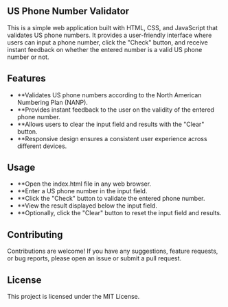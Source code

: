 ## US Phone Number Validator
This is a simple web application built with HTML, CSS, and JavaScript that validates US phone numbers. It provides a user-friendly interface where users can input a phone number, click the "Check" button, and receive instant feedback on whether the entered number is a valid US phone number or not.

## Features
- **Validates US phone numbers according to the North American Numbering Plan (NANP).
- **Provides instant feedback to the user on the validity of the entered phone number.
- **Allows users to clear the input field and results with the "Clear" button.
- **Responsive design ensures a consistent user experience across different devices.
## Usage
- **Open the index.html file in any web browser.
- **Enter a US phone number in the input field.
- **Click the "Check" button to validate the entered phone number.
- **View the result displayed below the input field.
- **Optionally, click the "Clear" button to reset the input field and results.
## Contributing
Contributions are welcome! If you have any suggestions, feature requests, or bug reports, please open an issue or submit a pull request.

## License
This project is licensed under the MIT License.
